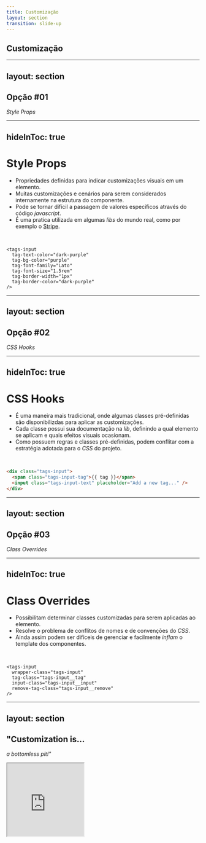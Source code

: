 ```yaml
---
title: Customização
layout: section
transition: slide-up
---
```


<!-- Customização -->
<section>
  <h1 class="section-title">
    Customização
  </h1>
</section>

---
layout: section
---

<section>
  <h2 class="section-title">Opção #01</h2>
  <p class="text-green">
    <i>Style Props</i>
  </p>
</section>

---
hideInToc: true
---

# Style Props

- Propriedades definidas para indicar customizações visuais em um elemento.
- Muitas customizações e cenários para serem considerados internamente na estrutura do componente.
- Pode se tornar difícil a passagem de valores específicos através do código _javascript_.
- É uma pratica utilizada em algumas _libs_ do mundo real, como por exemplo o [Stripe](https://docs.stripe.com/elements/appearance-api?platform=web#supported-css-properties).

<br>

```vue {all|2|2,3|2,3,4|2,3,4,5|2,3,4,5,6|2,3,4,5,6,7}
<tags-input
  tag-text-color="dark-purple"
  tag-bg-color="purple"
  tag-font-family="Lato"
  tag-font-size="1.5rem"
  tag-border-width="1px"
  tag-border-color="dark-purple"
/>
```

---
layout: section
---

<section>
  <h2 class="section-title">Opção #02</h2>
  <p class="text-green">
    <i>CSS Hooks</i>
  </p>
</section>

---
hideInToc: true
---

# CSS Hooks

- É uma maneira mais tradicional, onde algumas classes pré-definidas são disponibilizdas para aplicar as customizações.
- Cada classe possui sua documentação na _lib_, definindo a qual elemento se aplicam e quais efeitos visuais ocasionam.
- Como possuem regras e classes pré-definidas, podem conflitar com a estratégia adotada para o _CSS_ do projeto.

<br>

```html
<div class="tags-input">
  <span class="tags-input-tag">{{ tag }}</span>
  <input class="tags-input-text" placeholder="Add a new tag..." />
</div>
```

<!-- Docs -->
<AppReferences class="mt-[36px]">
  <AppLink url="https://primevue.org/card/#theming.classes" title="Exemplo - Prime Vue" />
</AppReferences>

---
layout: section
---

<section>
  <h2 class="section-title">Opção #03</h2>
  <p class="text-green">
    <i>Class Overrides</i>
  </p>
</section>

---
hideInToc: true
---

# Class Overrides

- Possibilitam determinar classes customizadas para serem aplicadas ao elemento.
- Resolve o problema de conflitos de nomes e de convenções do _CSS_.
- Ainda assim podem ser difíceis de gerenciar e facilmente _inflam_ o template dos componentes.

<br>

```vue
<tags-input 
  wrapper-class="tags-input"
  tag-class="tags-input__tag"
  input-class="tags-input__input"
  remove-tag-class="tags-input__remove"
/>
```

<!-- Docs -->
<AppReferences class="mt-[64px]">
  <AppLink url="https://vue-select.org/guide/css.html#overriding-default-styles" title="Exemplo - Vue Select" />
</AppReferences>

---
layout: section
---

<section>
  <h2 class="section-title">
    "Customization is...
  </h2>
  
  <p v-click class="text-green">
    <i>a bottomless pit!"</i>
  </p>

  <iframe v-after src="https://giphy.com/embed/ZPQLVgoXJT7K8" width="200" height="190" class="mx-auto" />
</section>